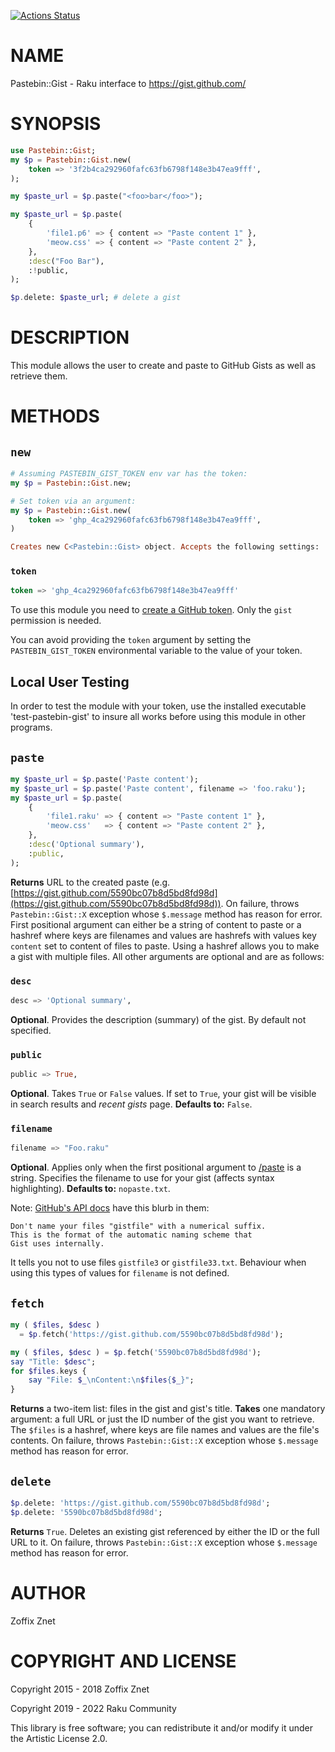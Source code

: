[![Actions Status](https://github.com/raku-community-modules/Pastebin-Gist/workflows/test/badge.svg)](https://github.com/raku-community-modules/Pastebin-Gist/actions)

NAME
====

Pastebin::Gist - Raku interface to https://gist.github.com/

SYNOPSIS
========

```raku
use Pastebin::Gist;
my $p = Pastebin::Gist.new(
    token => '3f2b4ca292960fafc63fb6798f148e3b47ea9fff',
);

my $paste_url = $p.paste("<foo>bar</foo>");

my $paste_url = $p.paste(
    {
        'file1.p6' => { content => "Paste content 1" },
        'meow.css' => { content => "Paste content 2" },
    },
    :desc("Foo Bar"),
    :!public,
);

$p.delete: $paste_url; # delete a gist
```

DESCRIPTION
===========

This module allows the user to create and paste to GitHub Gists as well as retrieve them.

METHODS
=======

`new`
-----

```raku
# Assuming PASTEBIN_GIST_TOKEN env var has the token:
my $p = Pastebin::Gist.new;

# Set token via an argument:
my $p = Pastebin::Gist.new(
    token => 'ghp_4ca292960fafc63fb6798f148e3b47ea9fff',
)

Creates new C<Pastebin::Gist> object. Accepts the following settings:
```

### `token`

```raku
token => 'ghp_4ca292960fafc63fb6798f148e3b47ea9fff'
```

To use this module you need to [create a GitHub token](https://github.com/settings/tokens). Only the `gist` permission is needed.

You can avoid providing the `token` argument by setting the `PASTEBIN_GIST_TOKEN` environmental variable to the value of your token.

Local User Testing
------------------

In order to test the module with your token, use the installed executable 'test-pastebin-gist' to insure all works before using this module in other programs.

`paste`
-------

```raku
my $paste_url = $p.paste('Paste content');
my $paste_url = $p.paste('Paste content', filename => 'foo.raku');
my $paste_url = $p.paste(
    {
        'file1.raku' => { content => "Paste content 1" },
        'meow.css'   => { content => "Paste content 2" },
    },
    :desc('Optional summary'),
    :public,
);
```

**Returns** URL to the created paste (e.g. [https://gist.github.com/5590bc07b8d5bd8fd98d](https://gist.github.com/5590bc07b8d5bd8fd98d)). On failure, throws `Pastebin::Gist::X` exception whose `$.message` method has reason for error. First positional argument can either be a string of content to paste or a hashref where keys are filenames and values are hashrefs with values key `content` set to content of files to paste. Using a hashref allows you to make a gist with multiple files. All other arguments are optional and are as follows:

### `desc`

```raku
desc => 'Optional summary',
```

**Optional**. Provides the description (summary) of the gist. By default not specified.

### `public`

```raku
public => True,
```

**Optional**. Takes `True` or `False` values. If set to `True`, your gist will be visible in search results and *recent gists* page. **Defaults to:** `False`.

### `filename`

```raku
filename => "Foo.raku"
```

**Optional**. Applies only when the first positional argument to [/paste](/paste) is a string. Specifies the filename to use for your gist (affects syntax highlighting). **Defaults to:** `nopaste.txt`.

Note: [GitHub's API docs](https://developer.github.com/v3/gists/#create-a-gist) have this blurb in them:

    Don't name your files "gistfile" with a numerical suffix.
    This is the format of the automatic naming scheme that
    Gist uses internally.

It tells you not to use files `gistfile3` or `gistfile33.txt`. Behaviour when using this types of values for `filename` is not defined.

`fetch`
-------

```raku
my ( $files, $desc )
  = $p.fetch('https://gist.github.com/5590bc07b8d5bd8fd98d');

my ( $files, $desc ) = $p.fetch('5590bc07b8d5bd8fd98d');
say "Title: $desc";
for $files.keys {
    say "File: $_\nContent:\n$files{$_}";
}
```

**Returns** a two-item list: files in the gist and gist's title. **Takes** one mandatory argument: a full URL or just the ID number of the gist you want to retrieve. The `$files` is a hashref, where keys are file names and values are the file's contents. On failure, throws `Pastebin::Gist::X` exception whose `$.message` method has reason for error.

`delete`
--------

```raku
$p.delete: 'https://gist.github.com/5590bc07b8d5bd8fd98d';
$p.delete: '5590bc07b8d5bd8fd98d';
```

**Returns** `True`. Deletes an existing gist referenced by either the ID or the full URL to it. On failure, throws `Pastebin::Gist::X` exception whose `$.message` method has reason for error.

AUTHOR
======

Zoffix Znet

COPYRIGHT AND LICENSE
=====================

Copyright 2015 - 2018 Zoffix Znet

Copyright 2019 - 2022 Raku Community

This library is free software; you can redistribute it and/or modify it under the Artistic License 2.0.

